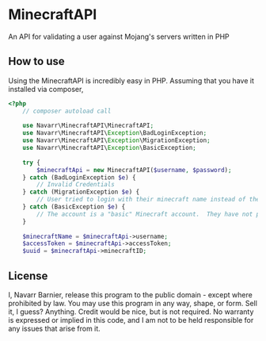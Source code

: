 MinecraftAPI
============

An API for validating a user against Mojang's servers written in PHP

## How to use

Using the MinecraftAPI is incredibly easy in PHP.  Assuming that you have it installed via composer,

```php
<?php
    // composer autoload call
    
    use Navarr\MinecraftAPI\MinecraftAPI;
    use Navarr\MinecraftAPI\Exception\BadLoginException;
    use Navarr\MinecraftAPI\Exception\MigrationException;
    use Navarr\MinecraftAPI\Exception\BasicException;
    
    try {
        $minecraftApi = new MinecraftAPI($username, $password);
    } catch (BadLoginException $e) {
        // Invalid Credentials
    } catch (MigrationException $e) {
        // User tried to login with their minecraft name instead of their mojang account handle (and have migrated)
    } catch (BasicException $e) {
        // The account is a "basic" Minecraft account.  They have not purchased Minecraft.
    }
    
    $minecraftName = $minecraftApi->username;
    $accessToken = $minecraftApi->accessToken;
    $uuid = $minecraftApi->minecraftID;
```

## License

I, Navarr Barnier, release this program to the public domain - except where prohibited by law.  You may use this program in any
way, shape, or form.  Sell it, I guess? Anything.  Credit would be nice, but is not required.  No warranty is expressed or
implied in this code, and I am not to be held responsible for any issues that arise from it.
